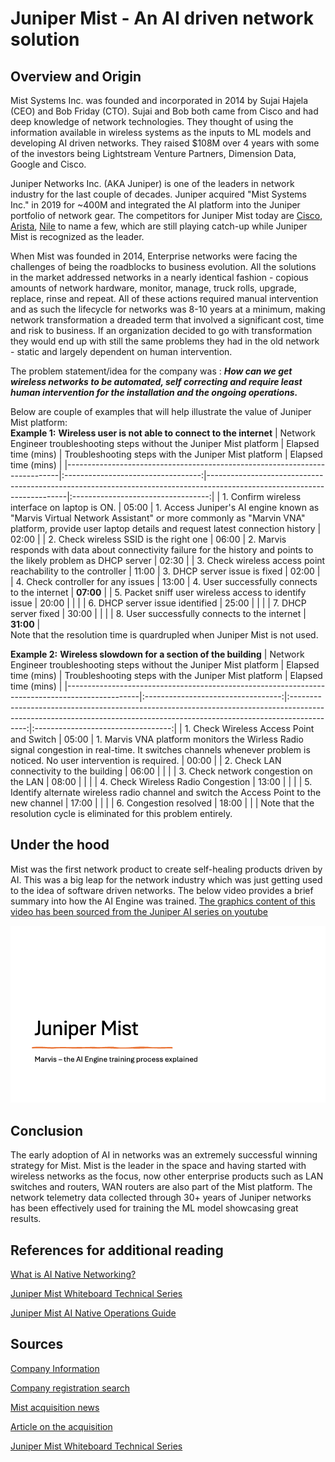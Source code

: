 # Juniper Mist - An AI driven network solution

## Overview and Origin 
Mist Systems Inc. was founded and incorporated in 2014 by Sujai Hajela (CEO) and Bob Friday (CTO).  Sujai and Bob both came from Cisco and had deep knowledge of network technologies. They thought of using the information available in wireless systems as the inputs to ML models and developing AI driven networks. They raised $108M over 4 years with some of the investors being Lightstream Venture Partners, Dimension Data, Google and Cisco.

Juniper Networks Inc. (AKA Juniper) is one of the leaders in network industry for the last couple of decades. Juniper acquired "Mist Systems Inc." in 2019 for ~400M and integrated the AI platform into the Juniper portfolio of network gear. The competitors for Juniper Mist today are <a href="www.cisco.com">Cisco</a>, <a href="www.arista.com">Arista</a>, <a href="www.nile.com">Nile</a> to name a few, which are still playing catch-up while Juniper Mist is recognized as the leader.

When Mist was founded in 2014, Enterprise networks were facing the challenges of being the roadblocks to business evolution. All the solutions in the market addressed networks in a nearly identical fashion - copious amounts of network hardware, monitor, manage, truck rolls, upgrade, replace, rinse and repeat. All of these actions required manual intervention and as such the lifecycle for networks was 8-10 years at a minimum, making network transformation a dreaded term that involved a significant cost, time and risk to business. If an organization decided to go with transformation they would end up with still the same problems they had in the old network - static and largely dependent on human intervention.

The problem statement/idea for the company was : ***How can we get wireless networks to be automated, self correcting and require least human intervention for the installation and the ongoing operations.*** 

Below are couple of examples that will help illustrate the value of Juniper Mist platform:\
**Example 1:** **Wireless user is not able to connect to the internet**
|  Network Engineer troubleshooting steps without the Juniper Mist platform  |  Elapsed time (mins) | Troubleshooting steps with the Juniper Mist platform                                                                    |  Elapsed time (mins) |
|----------------------------------------------------------------------------|:----------------------------------:|-------------------------------------------------------------------------------------------------------------------------|:----------------------------------:|
| 1. Confirm wireless interface on laptop is ON.                             |                05:00               | 1. Access Juniper's AI engine known as "Marvis Virtual Network Assistant" or more commonly as "Marvin VNA" platform, provide user laptop details and request latest connection history                      | 02:00                              |
| 2. Check wireless SSID is the right one                                    |                06:00               | 2. Marvis responds with data about connectivity failure for the history and points to the likely problem as DHCP server | 02:30                              |
| 3. Check wireless access point reachability to the controller              |                11:00               | 3. DHCP server issue is fixed                                                                                           | 02:00                              |
| 4. Check controller for any issues                                         |                13:00               | 4. User successfully connects to the internet                                                                           | **07:00**                              |
| 5. Packet sniff user wireless access to identify issue                     |                20:00               |                                                                                                                         |                                    |
| 6. DHCP server issue identified                                            |                25:00               |                                                                                                                         |                                    |
| 7. DHCP server fixed                                                       |                30:00               |                                                                                                                         |                                    |
| 8. User successfully connects to the internet                              |                **31:00**               |                                                                                                                        
Note that the resolution time is quardrupled when Juniper Mist is not used.

**Example 2:** **Wireless slowdown for a section of the building**
|  Network Engineer troubleshooting steps  without the Juniper Mist platform                     |  Elapsed time (mins) |                                                          Troubleshooting steps  with the Juniper Mist platform                                                           |  Elapsed time (mins) |
|------------------------------------------------------------------------------------------------|:----------------------------------:|:------------------------------------------------------------------------------------------------------------------------------------------------------------------------:|:----------------------------------:|
| 1. Check Wireless Access Point and Switch                                                      |                05:00               | 1. Marvis VNA platform monitors the Wirless Radio signal congestion in real-time.    It switches channels whenever problem is noticed. No user intervention is required. | 00:00                              |
| 2. Check LAN connectivity to the building                                                      |                06:00               |                                                                                                                                                                          |                                    |
| 3. Check network congestion on the LAN                                                         |                08:00               |                                                                                                                                                                          |                                    |
| 4. Check Wireless Radio Congestion                                                             |                13:00               |                                                                                                                                                                          |                                    |
| 5. Identify alternate wireless radio channel and    switch the Access Point to the new channel |                17:00               |                                                                                                                                                                          |                                    |
| 6. Congestion resolved                                                                         |                18:00               |                                                                                                                                                                          |                                    |
Note that the resolution cycle is eliminated for this problem entirely.

## Under the hood
Mist was the first network product to create self-healing products driven by AI. This was a big leap for the network industry which was just getting used to the idea of software driven networks. The below video provides a brief summary into how the AI Engine was trained. <a href="https://www.youtube.com/watch?v=h-cgOoxvPOI&list=PLGvolzhkU_gRu2Sq3O3yKpo8u0h3-NNe6&index=5">The graphics content of this video has been sourced from the Juniper AI series on youtube</a>

![Mist_video_git](https://github.com/aj1560/ai-case-study/blob/main/Mist_video_git.gif)

## Conclusion
The early adoption of AI in networks was an extremely successful winning strategy for Mist. Mist is the leader in the space and having started with wireless networks as the focus, now other enterprise products such as LAN switches and routers, WAN routers are also part of the Mist platform. The network telemetry data collected through 30+ years of Juniper networks has been effectively used for training the ML model showcasing great results.

## References for additional reading 
<a href="https://www.juniper.net/us/en/research-topics/what-is-ai-native-networking.html">What is AI Native Networking?</a>

<a href="https://m.youtube.com/playlist?list=PLGvolzhkU_gRu2Sq3O3yKpo8u0h3-NNe6">Juniper Mist Whiteboard Technical Series</a>

<a href="https://www.juniper.net/documentation/us/en/software/mist/mist-aiops/mist-aiops.pdf">Juniper Mist AI Native Operations Guide</a>
## Sources
<a href="https://www.crunchbase.com/organization/mist-systems/company_financials">Company Information</a>

<a href="https://icis.corp.delaware.gov/Ecorp/EntitySearch/NameSearch.aspx">Company registration search</a>

<a href="https://newsroom.juniper.net/news/news-details/2019/Juniper-Networks-Announces-Intent-to-Acquire-Mist-Systems-to-Bring-AI-to-IT-Delivering-on-Promise-of-Software-Defined-Enterprise/default.aspx">Mist acquisition news</a>

<a href="https://medium.com/lightspeed-venture-partners/mist-systems-joins-juniper-networks-e13e774d54d5">Article on the acquisition</a>

<a href="https://m.youtube.com/playlist?list=PLGvolzhkU_gRu2Sq3O3yKpo8u0h3-NNe6">Juniper Mist Whiteboard Technical Series</a>


